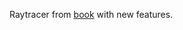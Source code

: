 Raytracer from [book](https://gabrielgambetta.com/computer-graphics-from-scratch/) with new features.
